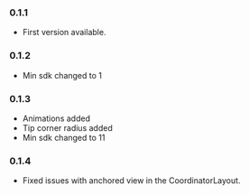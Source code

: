 ### 0.1.1

 - First version available.
 
### 0.1.2

 - Min sdk changed to 1
 
### 0.1.3
 
 - Animations added
 - Tip corner radius added
 - Min sdk changed to 11
 
### 0.1.4
 
 - Fixed issues with anchored view in the CoordinatorLayout.